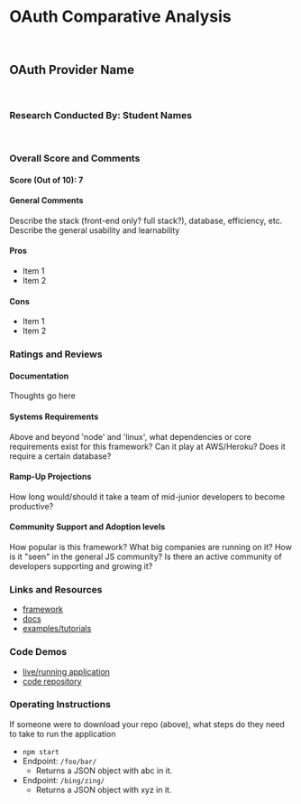 # OAuth Comparative Analysis

​

## OAuth Provider Name

​

### Research Conducted By: Student Names

​

### Overall Score and Comments

#### Score (Out of 10): 7

#### General Comments

Describe the stack (front-end only? full stack?), database, efficiency, etc. Describe the general usability and learnability
​

#### Pros

- Item 1
- Item 2
  ​

#### Cons

- Item 1
- Item 2
  ​

### Ratings and Reviews

#### Documentation

Thoughts go here
​

#### Systems Requirements

Above and beyond 'node' and 'linux', what dependencies or core requirements exist for this framework? Can it play at AWS/Heroku? Does it require a certain database?
​

#### Ramp-Up Projections

How long would/should it take a team of mid-junior developers to become productive?
​

#### Community Support and Adoption levels

How popular is this framework? What big companies are running on it? How is it "seen" in the general JS community? Is there an active community of developers supporting and growing it?
​
​

### Links and Resources

- [framework](http://xyz.com)
- [docs](http://xyz.com)
- [examples/tutorials](http://xyz.com)
  ​

### Code Demos

- [live/running application](http://xyz.com)
- [code repository](http://xyz.com)
  ​

### Operating Instructions

If someone were to download your repo (above), what steps do they need to take to run the application

- `npm start`
- Endpoint: `/foo/bar/`
  - Returns a JSON object with abc in it.
- Endpoint: `/bing/zing/`
  - Returns a JSON object with xyz in it.

